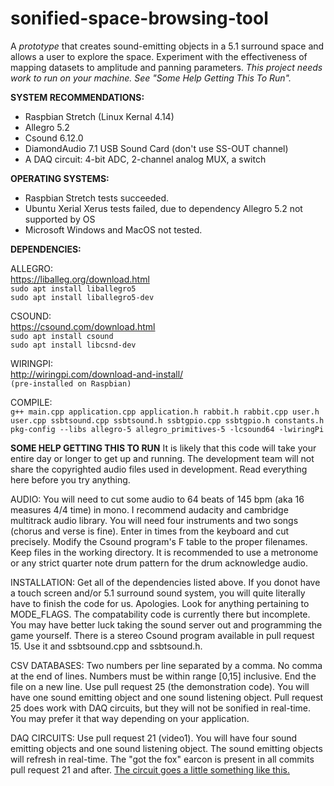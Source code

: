 # sonified-space-browsing-tool
A *prototype* that creates sound-emitting objects in a 5.1 surround space and allows a user to explore the space. Experiment with the effectiveness of mapping datasets to amplitude and panning parameters. _This project needs work to run on your machine. See "Some Help Getting This To Run"._

**SYSTEM RECOMMENDATIONS:**
* Raspbian Stretch (Linux Kernal 4.14)
* Allegro 5.2
* Csound 6.12.0
* DiamondAudio 7.1 USB Sound Card (don't use SS-OUT channel)
* A DAQ circuit: 4-bit ADC, 2-channel analog MUX, a switch

**OPERATING SYSTEMS:**
* Raspbian Stretch tests succeeded.
* Ubuntu Xerial Xerus tests failed, due to dependency Allegro 5.2 not supported by OS
* Microsoft Windows and MacOS not tested.

**DEPENDENCIES:**

ALLEGRO: \
https://liballeg.org/download.html \
`sudo apt install liballegro5` \
`sudo apt install liballegro5-dev` 

CSOUND: \
https://csound.com/download.html \
`sudo apt install csound`\
`sudo apt install libcsnd-dev` 

WIRINGPI: \
http://wiringpi.com/download-and-install/ \
`(pre-installed on Raspbian)`

COMPILE: \
`g++ main.cpp application.cpp application.h rabbit.h rabbit.cpp user.h user.cpp ssbtsound.cpp ssbtsound.h ssbtgpio.cpp ssbtgpio.h constants.h pkg-config --libs allegro-5 allegro_primitives-5 -lcsound64 -lwiringPi`

**SOME HELP GETTING THIS TO RUN**
It is likely that this code will take your entire day or longer to get up and running. The development team will not share the copyrighted audio files used in development. Read everything here before you try anything.

AUDIO: You will need to cut some audio to 64 beats of 145 bpm (aka 16 measures 4/4 time) in mono. I recommend audacity and cambridge multitrack audio library. You will need four instruments and two songs (chorus and verse is fine). Enter in times from the keyboard and cut precisely. Modify the Csound program's F table to the proper filenames. Keep files in the working directory. It is recommended to use a metronome or any strict quarter note drum pattern for the drum acknowledge audio. 

INSTALLATION: Get all of the dependencies listed above. If you donot have a touch screen and/or 5.1 surround sound system, you will quite literally have to finish the code for us. Apologies. Look for anything pertaining to MODE_FLAGS. The compatability code is currently there but incomplete. You may have better luck taking the sound server out and programming the game yourself. There is a stereo Csound program available in pull request 15. Use it and ssbtsound.cpp and ssbtsound.h.

CSV DATABASES: Two numbers per line separated by a comma. No comma at the end of lines. Numbers must be within range [0,15] inclusive. End the file on a new line. Use pull request 25 (the demonstration code). You will have one sound emitting object and one sound listening object. Pull request 25 does work with DAQ circuits, but they will not be sonified in real-time. You may prefer it that way depending on your application.

DAQ CIRCUITS: Use pull request 21 (video1). You will have four sound emitting objects and one sound listening object. The sound emitting objects will refresh in real-time. The "got the fox" earcon is present in all commits pull request 21 and after. <a href="https://trello-attachments.s3.amazonaws.com/5bb5860efb637c0ff845d12f/5ca38ff5678c046f6a84b3f7/ecdb25d5f8ca845ec71be37b53a4b396/schem.jpg">The circuit goes a little something like this.</a>
